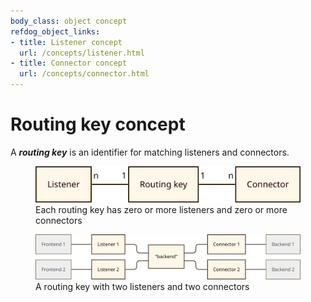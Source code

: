 ```yaml
---
body_class: object concept
refdog_object_links:
- title: Listener concept
  url: /concepts/listener.html
- title: Connector concept
  url: /concepts/connector.html
---
```


# Routing key concept

<section>

A ***routing key*** is an identifier for matching listeners and
connectors.

<figure>
  <img src="images/routing-key-model.svg"/>
  <figcaption>Each routing key has zero or more listeners and
  zero or more connectors</figcaption>
</figure>

<figure>
  <img src="images/routing-key-1.svg"/>
  <figcaption>A routing key with two listeners and two
  connectors</figcaption>
</figure>

</section>
